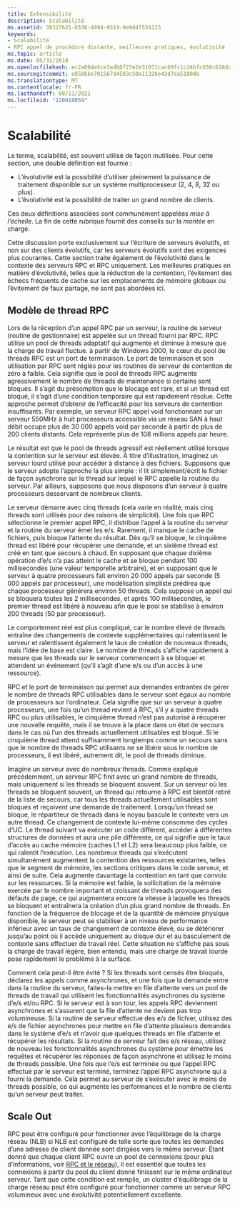 ```yaml
---
title: Extensibilité
description: Scalabilité
ms.assetid: 39327621-b536-4494-9319-9e9d4f534123
keywords:
- Scalabilité
- RPC appel de procédure distante, meilleures pratiques, évolutivité
ms.topic: article
ms.date: 05/31/2018
ms.openlocfilehash: ec2a004a5ce3adb0f27e2e31071cac69fc1c34bfc650c618dcf39b3c8ebc954f
ms.sourcegitcommit: e858bbe701567d4583c50a11326e42d7ea51804b
ms.translationtype: MT
ms.contentlocale: fr-FR
ms.lasthandoff: 08/11/2021
ms.locfileid: "120018059"
---
```

# <a name="scalability"></a>Scalabilité

Le terme, scalabilité, est souvent utilisé de façon inutilisée. Pour cette section, une double définition est fournie :

-   L’évolutivité est la possibilité d’utiliser pleinement la puissance de traitement disponible sur un système multiprocesseur (2, 4, 8, 32 ou plus).
-   L’évolutivité est la possibilité de traiter un grand nombre de clients.

Ces deux définitions associées sont communément appelées *mise à l’échelle*. La fin de cette rubrique fournit des conseils sur la *montée* en charge.

Cette discussion porte exclusivement sur l’écriture de serveurs évolutifs, et non sur des clients évolutifs, car les serveurs évolutifs sont des exigences plus courantes. Cette section traite également de l’évolutivité dans le contexte des serveurs RPC et RPC uniquement. Les meilleures pratiques en matière d’évolutivité, telles que la réduction de la contention, l’évitement des échecs fréquents de cache sur les emplacements de mémoire globaux ou l’évitement de faux partage, ne sont pas abordées ici.

## <a name="rpc-threading-model"></a>Modèle de thread RPC

Lors de la réception d’un appel RPC par un serveur, la routine de serveur (routine de gestionnaire) est appelée sur un thread fourni par RPC. RPC utilise un pool de threads adaptatif qui augmente et diminue à mesure que la charge de travail fluctue. à partir de Windows 2000, le cœur du pool de threads RPC est un port de terminaison. Le port de terminaison et son utilisation par RPC sont réglés pour les routines de serveur de contention de zéro à faible. Cela signifie que le pool de threads RPC augmente agressivement le nombre de threads de maintenance si certains sont bloqués. Il s’agit du présomption que le blocage est rare, et si un thread est bloqué, il s’agit d’une condition temporaire qui est rapidement résolue. Cette approche permet d’obtenir de l’efficacité pour les serveurs de contention insuffisants. Par exemple, un serveur RPC appel void fonctionnant sur un serveur 550MHz à huit processeurs accessible via un réseau SAN à haut débit occupe plus de 30 000 appels void par seconde à partir de plus de 200 clients distants. Cela représente plus de 108 millions appels par heure.

Le résultat est que le pool de threads agressif est réellement utilisé lorsque la contention sur le serveur est élevée. À titre d’illustration, imaginez un serveur lourd utilisé pour accéder à distance à des fichiers. Supposons que le serveur adopte l’approche la plus simple : il lit simplement/écrit le fichier de façon synchrone sur le thread sur lequel le RPC appelle la routine du serveur. Par ailleurs, supposons que nous disposons d’un serveur à quatre processeurs desservant de nombreux clients.

Le serveur démarre avec cinq threads (cela varie en réalité, mais cinq threads sont utilisés pour des raisons de simplicité). Une fois que RPC sélectionne le premier appel RPC, il distribue l’appel à la routine du serveur et la routine du serveur émet les e/s. Rarement, il manque le cache de fichiers, puis bloque l’attente du résultat. Dès qu’il se bloque, le cinquième thread est libéré pour récupérer une demande, et un sixième thread est créé en tant que secours à chaud. En supposant que chaque dixième opération d’e/s n’a pas atteint le cache et se bloque pendant 100 millisecondes (une valeur temporelle arbitraire), et en supposant que le serveur à quatre processeurs fait environ 20 000 appels par seconde (5 000 appels par processeur), une modélisation simpliste prédirea que chaque processeur générera environ 50 threads. Cela suppose un appel qui se bloquera toutes les 2 millisecondes, et après 100 millisecondes, le premier thread est libéré à nouveau afin que le pool se stabilise à environ 200 threads (50 par processeur).

Le comportement réel est plus compliqué, car le nombre élevé de threads entraîne des changements de contexte supplémentaires qui ralentissent le serveur et ralentissent également le taux de création de nouveaux threads, mais l’idée de base est claire. Le nombre de threads s’affiche rapidement à mesure que les threads sur le serveur commencent à se bloquer et attendent un événement (qu’il s’agit d’une e/s ou d’un accès à une ressource).

RPC et le port de terminaison qui permet aux demandes entrantes de gérer le nombre de threads RPC utilisables dans le serveur sont égaux au nombre de processeurs sur l’ordinateur. Cela signifie que sur un serveur à quatre processeurs, une fois qu’un thread revient à RPC, s’il y a quatre threads RPC ou plus utilisables, le cinquième thread n’est pas autorisé à récupérer une nouvelle requête, mais il se trouve à la place dans un état de secours dans le cas où l’un des threads actuellement utilisables est bloqué. Si le cinquième thread attend suffisamment longtemps comme un secours sans que le nombre de threads RPC utilisants ne se libère sous le nombre de processeurs, il est libéré, autrement dit, le pool de threads diminue.

Imagine un serveur avec de nombreux threads. Comme expliqué précédemment, un serveur RPC finit avec un grand nombre de threads, mais uniquement si les threads se bloquent souvent. Sur un serveur où les threads se bloquent souvent, un thread qui retourne à RPC est bientôt retiré de la liste de secours, car tous les threads actuellement utilisables sont bloqués et reçoivent une demande de traitement. Lorsqu’un thread se bloque, le répartiteur de threads dans le noyau bascule le contexte vers un autre thread. Ce changement de contexte lui-même consomme des cycles d’UC. Le thread suivant va exécuter un code différent, accéder à différentes structures de données et aura une pile différente, ce qui signifie que le taux d’accès au cache mémoire (caches L1 et L2) sera beaucoup plus faible, ce qui ralentit l’exécution. Les nombreux threads qui s’exécutent simultanément augmentent la contention des ressources existantes, telles que le segment de mémoire, les sections critiques dans le code serveur, et ainsi de suite. Cela augmente davantage la contention en tant que convois sur les ressources. Si la mémoire est faible, la sollicitation de la mémoire exercée par le nombre important et croissant de threads provoquera des défauts de page, ce qui augmentera encore la vitesse à laquelle les threads se bloquent et entraînera la création d’un plus grand nombre de threads. En fonction de la fréquence de blocage et de la quantité de mémoire physique disponible, le serveur peut se stabiliser à un niveau de performance inférieur avec un taux de changement de contexte élevé, ou se détériorer jusqu’au point où il accède uniquement au disque dur et au basculement de contexte sans effectuer de travail réel. Cette situation ne s’affiche pas sous la charge de travail légère, bien entendu, mais une charge de travail lourde pose rapidement le problème à la surface.

Comment cela peut-il être évité ? Si les threads sont censés être bloqués, déclarez les appels comme asynchrones, et une fois que la demande entre dans la routine du serveur, faites-la mettre en file d’attente vers un pool de threads de travail qui utilisent les fonctionnalités asynchrones du système d’e/s et/ou RPC. Si le serveur est à son tour, les appels RPC deviennent asynchrones et s’assurent que la file d’attente ne devient pas trop volumineuse. Si la routine de serveur effectue des e/s de fichier, utilisez des e/s de fichier asynchrones pour mettre en file d’attente plusieurs demandes dans le système d’e/s et n’avoir que quelques threads en file d’attente et récupérer les résultats. Si la routine de serveur fait des e/s réseau, utilisez de nouveau les fonctionnalités asynchrones du système pour émettre les requêtes et récupérer les réponses de façon asynchrone et utilisez le moins de threads possible. Une fois que l’e/s est terminée ou que l’appel RPC effectué par le serveur est terminé, terminez l’appel RPC asynchrone qui a fourni la demande. Cela permet au serveur de s’exécuter avec le moins de threads possible, ce qui augmente les performances et le nombre de clients qu’un serveur peut traiter.

## <a name="scale-out"></a>Scale Out

RPC peut être configuré pour fonctionner avec l’équilibrage de la charge réseau (NLB) si NLB est configuré de telle sorte que toutes les demandes d’une adresse de client donnée sont dirigées vers le même serveur. Étant donné que chaque client RPC ouvre un pool de connexions (pour plus d’informations, voir [RPC et le réseau](rpc-and-the-network.md)), il est essentiel que toutes les connexions à partir du pool du client donné finissent sur le même ordinateur serveur. Tant que cette condition est remplie, un cluster d’équilibrage de la charge réseau peut être configuré pour fonctionner comme un serveur RPC volumineux avec une évolutivité potentiellement excellente.

 

 




